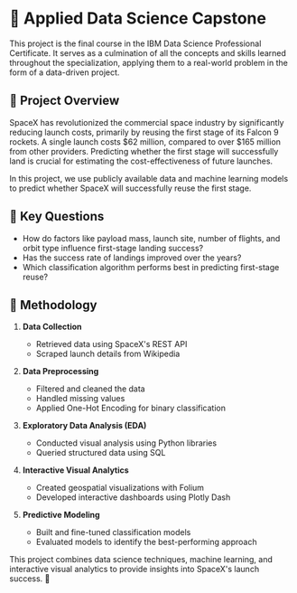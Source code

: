 # 🚀 Applied Data Science Capstone  

This project is the final course in the IBM Data Science Professional Certificate. It serves as a culmination of all the concepts and skills learned throughout the specialization, applying them to a real-world problem in the form of a data-driven project.  

## 📄 Project Overview  

SpaceX has revolutionized the commercial space industry by significantly reducing launch costs, primarily by reusing the first stage of its Falcon 9 rockets. A single launch costs $62 million, compared to over $165 million from other providers. Predicting whether the first stage will successfully land is crucial for estimating the cost-effectiveness of future launches.  

In this project, we use publicly available data and machine learning models to predict whether SpaceX will successfully reuse the first stage.  

## 📄 Key Questions  

- How do factors like payload mass, launch site, number of flights, and orbit type influence first-stage landing success?  
- Has the success rate of landings improved over the years?  
- Which classification algorithm performs best in predicting first-stage reuse?  

## 📄 Methodology  

1. **Data Collection**  
   - Retrieved data using SpaceX's REST API  
   - Scraped launch details from Wikipedia  

2. **Data Preprocessing**  
   - Filtered and cleaned the data  
   - Handled missing values  
   - Applied One-Hot Encoding for binary classification  

3. **Exploratory Data Analysis (EDA)**  
   - Conducted visual analysis using Python libraries  
   - Queried structured data using SQL  

4. **Interactive Visual Analytics**  
   - Created geospatial visualizations with Folium  
   - Developed interactive dashboards using Plotly Dash  

5. **Predictive Modeling**  
   - Built and fine-tuned classification models  
   - Evaluated models to identify the best-performing approach  

This project combines data science techniques, machine learning, and interactive visual analytics to provide insights into SpaceX's launch success. 🚀  

